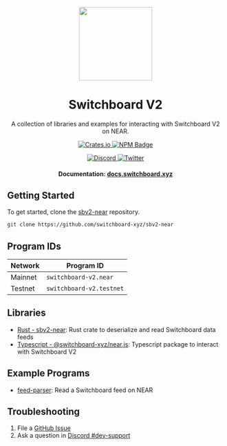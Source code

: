 <div align="center">
  <a href="#">
    <img height="170" src="https://github.com/switchboard-xyz/sbv2-core/raw/main/website/static/img/icons/switchboard/avatar.svg" />
  </a>

  <h1>Switchboard V2</h1>

  <p>A collection of libraries and examples for interacting with Switchboard V2 on NEAR.</p>

  <p>
  	<a href="https://crates.io/crates/sbv2-near">
      <img alt="Crates.io" src="https://img.shields.io/crates/v/sbv2-near?label=sbv2-near&logo=rust">
    </a>
	  <a href="https://www.npmjs.com/package/@switchboard-xyz/near.js">
      <img alt="NPM Badge" src="https://img.shields.io/github/package-json/v/switchboard-xyz/sbv2-near?color=red&filename=javascript%2Fnear.js%2Fpackage.json&label=%40switchboard-xyz%2Fnear.js&logo=npm">
    </a>
  </p>

  <p>
    <a href="https://discord.gg/switchboardxyz">
      <img alt="Discord" src="https://img.shields.io/discord/841525135311634443?color=blueviolet&logo=discord&logoColor=white">
    </a>
    <a href="https://twitter.com/switchboardxyz">
      <img alt="Twitter" src="https://img.shields.io/twitter/follow/switchboardxyz?label=Follow+Switchboard" />
    </a>
  </p>

  <h4>
    <strong>Documentation: </strong><a href="https://docs.switchboard.xyz">docs.switchboard.xyz</a>
  </h4>
</div>

## Getting Started

To get started, clone the
[sbv2-near](https://github.com/switchboard-xyz/sbv2-near) repository.

```bash
git clone https://github.com/switchboard-xyz/sbv2-near
```

## Program IDs

| Network | Program ID               |
| ------- | ------------------------ |
| Mainnet | `switchboard-v2.near`    |
| Testnet | `switchboard-v2.testnet` |

## Libraries

- [Rust - sbv2-near](/rust/sbv2-near/): Rust crate to deserialize and read
  Switchboard data feeds
- [Typescript - @switchboard-xyz/near.js](/javascript/near.js/): Typescript
  package to interact with Switchboard V2

## Example Programs

- [feed-parser](/programs/feed-parser/): Read a Switchboard feed on NEAR

## Troubleshooting

1. File a
   [GitHub Issue](https://github.com/switchboard-xyz/sbv2-near/issues/new)
2. Ask a question in
   [Discord #dev-support](https://discord.com/channels/841525135311634443/984343400377647144)
